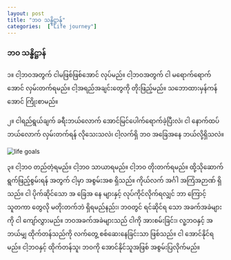 ```yaml
---
layout: post
title: "ဘဝ သန္ဓိဋ္ဌာန်ုံ"
categories:  ["Life journey"]
---
```


### ဘဝ သန္ဓိဋ္ဌာန်

၁။ ငါ့ဘဝအတွက် ငါမဖြစ်ဖြစ်အောင် လုပ်မည်။ ငါ့ဘဝအတွက် ငါ မရောက်ရောက်အောင် လှမ်းတက်ရမည်။ ငါ့အရည်အချင်းတွေကို တိုးဖြည့်မည်။ သဘောထားမှန်ကန်အောင် ကြိုးစာမည်။

၂။ ငါရည်ရွယ်ချက် ခရီးဘယ်လောက် အောင်မြင်ပေါက်ရောက်ခဲ့ပြီးလဲ၊ ငါ နောက်ထပ် ဘယ်လောက် လှမ်းတက်ရန် လိုသေးသလဲ၊ ငါ့လက်ရှိ ဘဝ အခြေအနေ ဘယ်လို့ရှိသလဲ။

<!-- more -->

<img src="http://drive.google.com/uc?export=view&id=1GTj3QlYJJhhALaeMKXkgCI8nX_h2xIFW" alt="life goals">

၃။ ငါ့ဘဝ တည်တံ့ရမည်။ ငါ့ဘဝ သာယာရမည်။ ငါ့ဘဝ တိုးတက်ရမည်။ ထို့သိုဆောက်ရွက်ဖြည့်စွမ်းရန် အတွက် ငါ့မှာ အစွမ်းအစ ရှိသည်။ ကိုယ်လက် အင်္ဂါ အကြံအဉာဏ် ရှိသည်။ ငါ ပိုက်ဆိုင်သော အ ခြေအ နေ များနှင့် လုပ်ကိုင်လိုက်ရလျှင် ဘာ ကြောင့် သူတကာ တွေလို မတိုးတက်ဘဲ ရှိရမည်နည်း၊ ဘဝတွင် ရင်ဆိုင်ရ သော အခက်အခဲများကို ငါ ကျော်လွှားမည်။ ဘဝအခက်အခဲများသည် ငါကို အားစမ်းခြင်း၊ လူ့ဘဝနှင့် အဘယ်မျှ  ထိုက်တန်သည်ကို လက်တွေ့ စစ်ဆေးနေခြင်းသာ ဖြစ်သည်။ ငါ အောင်နိုင်ရမည်။ ငါ့ဘဝနှင့် ထိုက်တန်သူ၊ ဘဝကို အောင်နိုင်သူအဖြစ် အစွမ်းပြလိုက်မည်။
